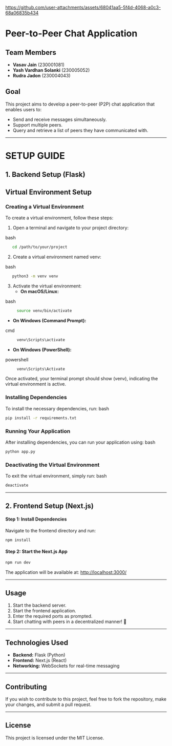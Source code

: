 
https://github.com/user-attachments/assets/68041aa5-5f4d-4068-a0c3-68a06835b434

# Peer-to-Peer Chat Application

## Team Members
- **Vasav Jain** (230001081)
- **Yash Vardhan Solanki** (230005052)
- **Rudra Jadon** (230004043)


## Goal
This project aims to develop a peer-to-peer (P2P) chat application that enables users to:
- Send and receive messages simultaneously.
- Support multiple peers.
- Query and retrieve a list of peers they have communicated with.



---
# SETUP GUIDE
## 1. Backend Setup (Flask)

## Virtual Environment Setup

### Creating a Virtual Environment
To create a virtual environment, follow these steps:

1. Open a terminal and navigate to your project directory:
   
bash
``` sh
   cd /path/to/your/project
```

2. Create a virtual environment named venv:
   
bash
``` sh
   python3 -m venv venv
```

3. Activate the virtual environment:
   - **On macOS/Linux:**
     
bash
``` sh
     source venv/bin/activate
```

   - **On Windows (Command Prompt):**
     
cmd
``` sh
     venv\Scripts\activate
```

   - **On Windows (PowerShell):**
     
powershell
``` sh
     venv\Scripts\Activate
```


Once activated, your terminal prompt should show (venv), indicating the virtual environment is active.

### Installing Dependencies
To install the necessary dependencies, run:
bash
``` sh
pip install -r requirements.txt
```


### Running Your Application
After installing dependencies, you can run your application using:
bash
``` sh
python app.py
```

### Deactivating the Virtual Environment
To exit the virtual environment, simply run:
bash
``` sh
deactivate
```

---

## 2. Frontend Setup (Next.js)

#### Step 1: Install Dependencies
Navigate to the frontend directory and run:
```sh
npm install
```

#### Step 2: Start the Next.js App
```sh
npm run dev
```
The application will be available at: [http://localhost:3000/](http://localhost:3000/)

---

## Usage
1. Start the backend server.
2. Start the frontend application.
3. Enter the required ports as prompted.
4. Start chatting with peers in a decentralized manner! 🚀

---

## Technologies Used
- **Backend:** Flask (Python)
- **Frontend:** Next.js (React)
- **Networking:** WebSockets for real-time messaging

---

## Contributing
If you wish to contribute to this project, feel free to fork the repository, make your changes, and submit a pull request.

---

## License
This project is licensed under the MIT License.

